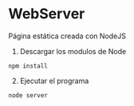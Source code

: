 # WebServer

Página estática creada con NodeJS

1. Descargar los modulos de Node

```
npm install
```

2. Ejecutar el programa 

```
node server
````


